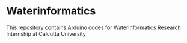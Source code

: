 # Waterinformatics
This repository contains Arduino codes for Waterinformatics Research Internship at Calcutta University
